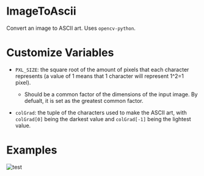 # ImageToAscii
Convert an image to ASCII art. Uses ```opencv-python```.

# Customize Variables
- ```PXL_SIZE```: the square root of the amount of pixels that each character represents (a value of 1 means that 1 character will represent 1^2=1 pixel).
  - Should be a common factor of the dimensions of the input image. By defualt, it is set as the greatest common factor.
  
- ```colGrad```: the tuple of the characters used to make the ASCII art, with ```colGrad[0]``` being the darkest value and ```colGrad[-1]``` being the lightest value.

# Examples
![test](https://github.com/SeanJxie/ImageToAscii/blob/images/test.png?raw=true)
